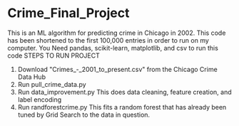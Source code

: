 # Crime_Final_Project
This is an ML algorithm for predicting crime in Chicago in 2002. This code has been shortened to the first 100,000 entries in order to run on my computer. You Need pandas, scikit-learn, matplotlib, and csv to run this code
STEPS TO RUN PROJECT
1. Download "Crimes_-_2001_to_present.csv" from the Chicago Crime Data Hub
2. Run pull_crime_data.py
3. Run data_improvement.py
  This does data cleaning, feature creation, and label encoding
4. Run randforestcrime.py
  This fits a random forest that has already been tuned by Grid Search to the data in question. 

